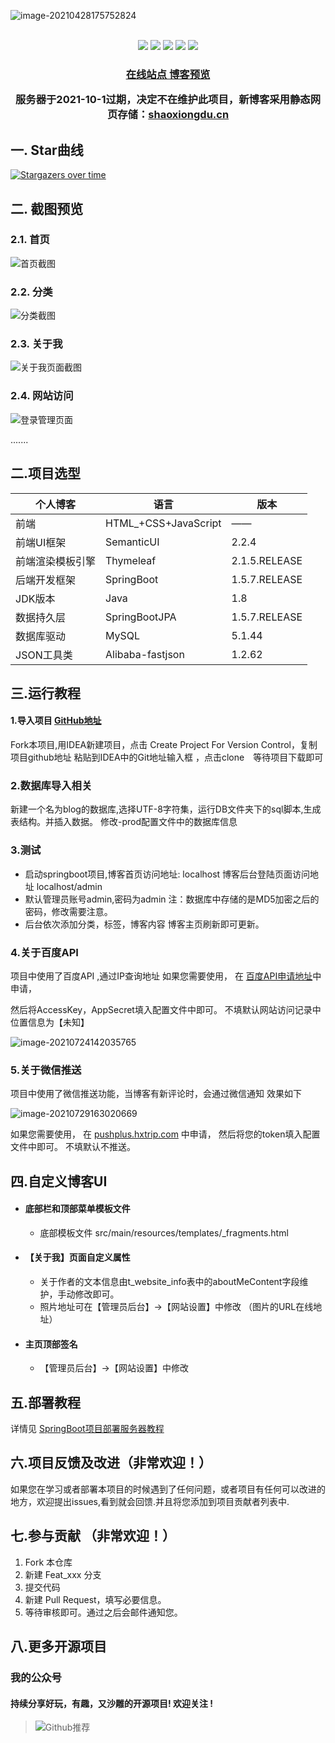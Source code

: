 ![image-20210428175752824](https://gitee.com/ShaoxiongDu/imageBed/raw/master/image-20210428175752824.png)

<br>
<div align="center">
    <img src="https://img.shields.io/badge/后端框架-SpringBoot-blue">
    <img src="https://img.shields.io/badge/数据源-SpringBootJPA-green">
    <img src="https://img.shields.io/badge/数据库-MySQL-orange">
    <img src="https://img.shields.io/badge/前端UI-SemanticUI-red"> 
  <img src="https://visitor-badge.glitch.me/badge?page_id=shaoxiongdu.JVMStudy" >

<h3>
    <a href="https://shaoxiongdu.github.io/blog/#/" target="_blank">在线站点 </a>
    <a href="http://123.56.54.169" target ="_blank" >博客预览</a>
    <p>服务器于2021-10-1过期，决定不在维护此项目，新博客采用静态网页存储：<a href='https://shaoxiongdu.cn'>shaoxiongdu.cn</a></p>
</h3>

</div>

## 一. Star曲线

[![Stargazers over time](https://starchart.cc/shaoxiongdu/blog.svg)](https://github.com/shaoxiongdu/blog)

## 二. 截图预览

### 2.1. 首页
![首页截图](https://gitee.com/ShaoxiongDu/imageBed/raw/master/image-20210430180342704.png)

### 2.2. 分类
![分类截图](https://gitee.com/ShaoxiongDu/imageBed/raw/master/image-20210517213428053.png)

### 2.3. 关于我
![关于我页面截图](https://gitee.com/ShaoxiongDu/imageBed/raw/master/image-20210517213452098.png)

### 2.4. 网站访问
![登录管理页面](https://gitee.com/ShaoxiongDu/imageBed/raw/master/image-20210604135418865.png)

 .......

## 二.项目选型

| 个人博客         | 语言                 | 版本          |
| ---------------- | -------------------- | ------------- |
| 前端             | HTML_+CSS+JavaScript | ——            |
| 前端UI框架       | SemanticUI           | 2.2.4         |
| 前端渲染模板引擎 | Thymeleaf            | 2.1.5.RELEASE |
| 后端开发框架     | SpringBoot           | 1.5.7.RELEASE |
| JDK版本          | Java                 | 1.8           |
| 数据持久层       | SpringBootJPA        | 1.5.7.RELEASE |
| 数据库驱动       | MySQL                | 5.1.44        |
| JSON工具类       | Alibaba-fastjson     | 1.2.62        |

## 三.运行教程

#### 1.导入项目 [GitHub地址](https://github.com/shaoxiongdu/blog) 

   Fork本项目,用IDEA新建项目，点击 Create Project For Version Control，复制项目github地址 粘贴到IDEA中的Git地址输入框 ，点击clone　等待项目下载即可

### 2.数据库导入相关

   新建一个名为blog的数据库,选择UTF-8字符集，运行DB文件夹下的sql脚本,生成表结构。并插入数据。 修改-prod配置文件中的数据库信息

### 3.测试

   - 启动springboot项目,博客首页访问地址: localhost  博客后台登陆页面访问地址 localhost/admin 
   - 默认管理员账号admin,密码为admin    注：数据库中存储的是MD5加密之后的密码，修改需要注意。
   - 后台依次添加分类，标签，博客内容  博客主页刷新即可更新。

### 4.关于百度API

  项目中使用了百度API ,通过IP查询地址  如果您需要使用， 在 [百度API申请地址](https://apis.baidu.com/store/detail/31e507c6-caa1-4b25-8786-3af1543a79b9)中申请，

  然后将AccessKey，AppSecret填入配置文件中即可。 不填默认网站访问记录中位置信息为【未知】

  ![image-20210724142035765](https://gitee.com/ShaoxiongDu/imageBed/raw/master//images/image-20210724142035765.png)

### 5.关于微信推送

  项目中使用了微信推送功能，当博客有新评论时，会通过微信通知 效果如下

  ![image-20210729163020669](https://gitee.com/ShaoxiongDu/imageBed/raw/master//images/image-20210729163020669.png)

  如果您需要使用， 在 [pushplus.hxtrip.com](http://pushplus.hxtrip.com/) 中申请， 然后将您的token填入配置文件中即可。 不填默认不推送。

## 四.自定义博客UI

  - #### 底部栏和顶部菜单模板文件

      - 底部模板文件 src/main/resources/templates/_fragments.html

  - #### 【关于我】页面自定义属性

    - 关于作者的文本信息由t_website_info表中的aboutMeContent字段维护，手动修改即可。
    - 照片地址可在【管理员后台】->【网站设置】中修改 （图片的URL在线地址）
    
  - #### 主页顶部签名

    - 【管理员后台】->【网站设置】中修改

## 五.部署教程

详情见 [SpringBoot项目部署服务器教程](https://zhuanlan.zhihu.com/p/97787791)


## 六.项目反馈及改进（非常欢迎！）

 如果您在学习或者部署本项目的时候遇到了任何问题，或者项目有任何可以改进的地方，欢迎提出issues,看到就会回馈.并且将您添加到项目贡献者列表中.

## 七.参与贡献 （非常欢迎！）

1. Fork 本仓库
2. 新建 Feat_xxx 分支
3. 提交代码
4. 新建 Pull Request，填写必要信息。
5. 等待审核即可。通过之后会邮件通知您。

## 八.更多开源项目

### 我的公众号

####  持续分享好玩，有趣，又沙雕的开源项目!   欢迎关注 !

> ![Github推荐](https://gitee.com/ShaoxiongDu/imageBed/raw/master/GithubShareQR.jpg)
